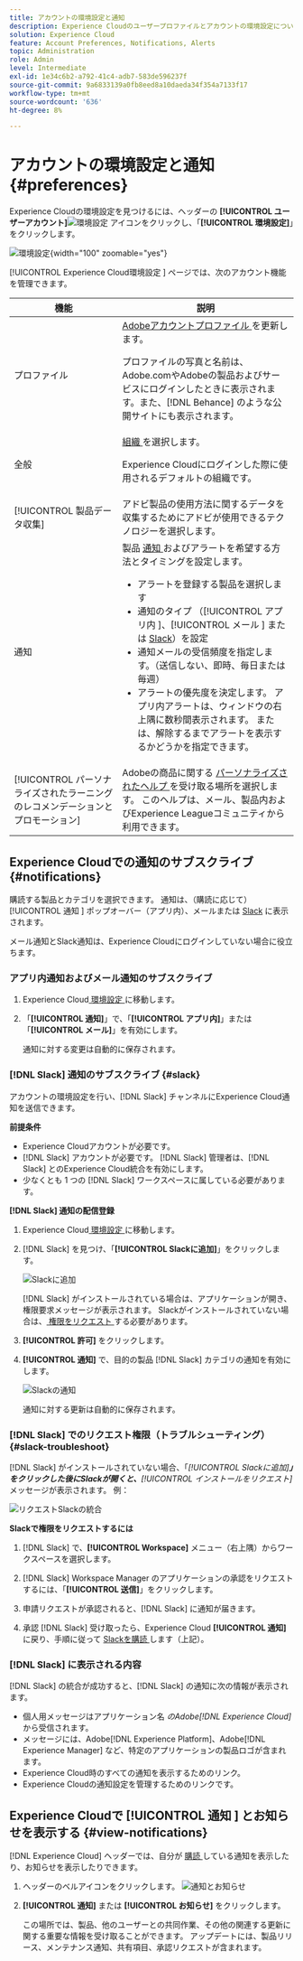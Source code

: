 ```yaml
---
title: アカウントの環境設定と通知
description: Experience Cloudのユーザープロファイルとアカウントの環境設定について説明します。 メールおよび  [!DNL Slack] の製品通知を購読し、製品アラートを設定します。
solution: Experience Cloud
feature: Account Preferences, Notifications, Alerts
topic: Administration
role: Admin
level: Intermediate
exl-id: 1e34c6b2-a792-41c4-adb7-583de596237f
source-git-commit: 9a6833139a0fb8eed8a10daeda34f354a7133f17
workflow-type: tm+mt
source-wordcount: '636'
ht-degree: 8%

---
```


# アカウントの環境設定と通知 {#preferences}

Experience Cloudの環境設定を見つけるには、ヘッダーの **[!UICONTROL ユーザーアカウント]**![ 環境設定 ](../assets/preferences-icon-sm.png) アイコンをクリックし、「**[!UICONTROL 環境設定]**」をクリックします。

![ 環境設定 ](../assets/preferences-navigation.png){width="100" zoomable="yes"}

[!UICONTROL Experience Cloud環境設定 ] ページでは、次のアカウント機能を管理できます。

| 機能 | 説明 |
|--- |--- |
| プロファイル | [Adobeアカウントプロファイル ](https://account.adobe.com/profile) を更新します。 <p>プロファイルの写真と名前は、Adobe.comやAdobeの製品およびサービスにログインしたときに表示されます。また、[!DNL Behance] のような公開サイトにも表示されます。 |
| 全般 | [ 組織 ](../administration/organizations.md) を選択します。<p>Experience Cloudにログインした際に使用されるデフォルトの組織です。 |
| [!UICONTROL 製品データ収集] | アドビ製品の使用方法に関するデータを収集するためにアドビが使用できるテクノロジーを選択します。 |
| 通知 | 製品 [ 通知 ](#subscribe-to-notifications-in-experience-cloud) およびアラートを希望する方法とタイミングを設定します。 <ul><li>アラートを登録する製品を選択します</li><li>通知のタイプ （[!UICONTROL  アプリ内 ]、[!UICONTROL  メール ] または [Slack](#slack-notifications)）を設定</li><li>通知メールの受信頻度を指定します。（送信しない、即時、毎日または毎週）</li><li>アラートの優先度を決定します。 アプリ内アラートは、ウィンドウの右上隅に数秒間表示されます。 または、解除するまでアラートを表示するかどうかを指定できます。</li></ul> |
| [!UICONTROL パーソナライズされたラーニングのレコメンデーションとプロモーション] | Adobeの商品に関する [ パーソナライズされたヘルプ ](personalized-learning.md) を受け取る場所を選択します。 このヘルプは、メール、製品内およびExperience Leagueコミュニティから利用できます。 |

## Experience Cloudでの通知のサブスクライブ {#notifications}

購読する製品とカテゴリを選択できます。 通知は、（購読に応じて） [!UICONTROL  通知 ] ポップオーバー（アプリ内）、メールまたは [Slack](#slack-notifications) に表示されます。

メール通知とSlack通知は、Experience Cloudにログインしていない場合に役立ちます。

### アプリ内通知およびメール通知のサブスクライブ

1. Experience Cloud[ 環境設定 ](https://experience.adobe.com/preferences) に移動します。

1. 「**[!UICONTROL 通知]**」で、「**[!UICONTROL アプリ内]**」または「**[!UICONTROL メール]**」を有効にします。

   通知に対する変更は自動的に保存されます。

### [!DNL Slack] 通知のサブスクライブ {#slack}

アカウントの環境設定を行い、[!DNL Slack] チャンネルにExperience Cloud通知を送信できます。

**前提条件**

* Experience Cloudアカウントが必要です。
* [!DNL Slack] アカウントが必要です。 [!DNL Slack] 管理者は、[!DNL Slack] とのExperience Cloud統合を有効にします。
* 少なくとも 1 つの [!DNL Slack] ワークスペースに属している必要があります。

**[!DNL Slack] 通知の配信登録**

1. Experience Cloud[ 環境設定 ](https://experience.adobe.com/preferences) に移動します。

1. [!DNL Slack] を見つけ、「**[!UICONTROL Slackに追加]**」をクリックします。

   ![Slackに追加 ](../assets/add-to-slack.png)

   [!DNL Slack] がインストールされている場合は、アプリケーションが開き、権限要求メッセージが表示されます。 Slackがインストールされていない場合は、[ 権限をリクエスト ](#slack-troubleshoot) する必要があります。

1. **[!UICONTROL 許可]** をクリックします。

1. **[!UICONTROL 通知]** で、目的の製品 [!DNL Slack] カテゴリの通知を有効にします。

   ![Slackの通知 ](../assets/slack.png)

   通知に対する更新は自動的に保存されます。

### [!DNL Slack] でのリクエスト権限（トラブルシューティング） {#slack-troubleshoot}

[!DNL Slack] がインストールされていない場合、「_[!UICONTROL Slackに追加&#x200B;]**」をクリックした後にSlackが開くと、**[!UICONTROL インストールをリクエスト]_ メッセージが表示されます。 例：

![ リクエストSlackの統合 ](../assets/slack-workspace.png)

**Slackで権限をリクエストするには**

1. [!DNL Slack] で、**[!UICONTROL Workspace]** メニュー（右上隅）からワークスペースを選択します。

1. [!DNL Slack] Workspace Manager のアプリケーションの承認をリクエストするには、「**[!UICONTROL 送信]**」をクリックします。

1. 申請リクエストが承認されると、[!DNL Slack] に通知が届きます。

1. 承認 [!DNL Slack] 受け取ったら、Experience Cloud **[!UICONTROL 通知]** に戻り、手順に従って [Slackを購読 ](#slack-notifications) します（上記）。

### [!DNL Slack] に表示される内容

[!DNL Slack] の統合が成功すると、[!DNL Slack] の通知に次の情報が表示されます。

* 個人用メッセージはアプリケーション名 _のAdobe[!DNL Experience Cloud]_ から受信されます。
* メッセージには、Adobe[!DNL Experience Platform]、Adobe[!DNL Experience Manager] など、特定のアプリケーションの製品ロゴが含まれます。
* Experience Cloud時のすべての通知を表示するためのリンク。
* Experience Cloudの通知設定を管理するためのリンクです。

## Experience Cloudで [!UICONTROL  通知 ] とお知らせを表示する {#view-notifications}

[!DNL Experience Cloud] ヘッダーでは、自分が [ 購読 ](#notifications) している通知を表示したり、お知らせを表示したりできます。

1. ヘッダーのベルアイコンをクリックします。 ![通知とお知らせ](../assets/bell-icon.png)

1. **[!UICONTROL 通知]** または **[!UICONTROL お知らせ]** をクリックします。

   この場所では、製品、他のユーザーとの共同作業、その他の関連する更新に関する重要な情報を受け取ることができます。 アップデートには、製品リリース、メンテナンス通知、共有項目、承認リクエストが含まれます。
